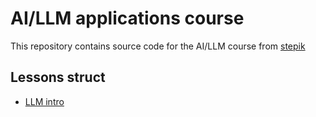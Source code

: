 # AI/LLM applications course
This repository contains source code for the AI/LLM course from [stepik](https://stepik.org/course/215591/info)

## Lessons struct
- [LLM intro](01_llm-intro/)